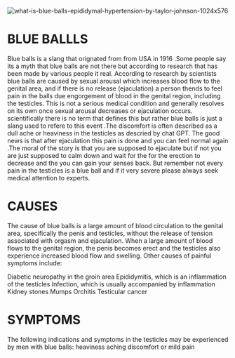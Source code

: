 ![what-is-blue-balls-epididymal-hypertension-by-taylor-johnson-1024x576](https://github.com/23W-GBAC/BAMMEZ/assets/148863133/39b8c4c5-c2da-4f04-88ab-5e433fada757)

# BLUE BALLLS
 Blue balls is a slang that orignated from from USA in 1916 .Some people say its a myth that blue balls are not there but according to research that has been made by various people it real. According to research by scientists blue balls are caused by sexual arousal  which increases blood flow to the genital area, and if there is no release (ejaculation) a person thends to feel pain in the balls  due engorgement of blood in the genital region, including the testicles. This is not a serious medical condition and generally resolves on its own once sexual arousal decreases or ejaculation occurs. scientifically there is no term that defines this but rather blue balls is just a slang used to refere to this event .The discomfort is often described as a dull ache or heaviness in the testicles as descried by chat GPT. The good news is that after ejaculation this pain is done and you can feel normal again .The moral of the story is that you are supposed to ejaculate but if not you are just supposed to calm down and wait for the for the erection to decrease and the you can gain your senses back. But remember not every pain in the testicles is a blue ball and if it very severe please always seek medical attention to experts.
 # CAUSES
The cause of blue balls is a large amount of blood circulation to the genital area, specifically the penis and testicles, without the release of tension associated with orgasm and ejaculation. When a large amount of blood flows to the genital region, the penis becomes erect and the testicles also experience increased blood flow and swelling. Other causes of painful symptoms include:

Diabetic neuropathy in the groin area
Epididymitis, which is an inflammation of the testicles
Infection, which is usually accompanied by inflammation
Kidney stones
Mumps
Orchitis
Testicular cancer 
# SYMPTOMS
The following indications and symptoms in the testicles may be experienced by men with blue balls:
heaviness
aching
discomfort or mild pain

